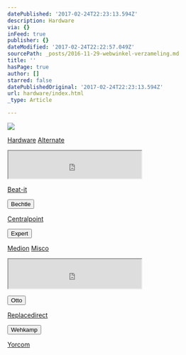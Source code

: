 ```yaml
---
datePublished: '2017-02-24T22:23:13.594Z'
description: Hardware
via: {}
inFeed: true
publisher: {}
dateModified: '2017-02-24T22:22:57.049Z'
sourcePath: _posts/2016-11-29-webwinkel-verzameling.md
title: ''
hasPage: true
author: []
starred: false
datePublishedOriginal: '2017-02-24T22:23:13.594Z'
url: hardware/index.html
_type: Article

---
```

![](https://the-grid-user-content.s3-us-west-2.amazonaws.com/dfe695bd-aa9b-42cf-ab7a-6a386efb1f3a.jpg)

[Hardware][0]
[Alternate][1]

<iframe src="https://the-grid.github.io/ed-userhtml/?g=eJw9z00SgjAMBeCrdLJwSRUQ_wgehYkQKUMpTMxMr29Fx03yVvleajJO-IngVNertTHGjLyyBFLOgreq9q6Kl33Z5vnxfGkPRXGqDu2O5vUmCEZJBlaE9uEpTGCEPUJYnov3S4SmHufBvKT7CzpmKtRzGt3EkgVOQvcBtpMzbsyWCb_Yz9qWotPZg4ljrw4hL0owjsfBpQrVHsxjkZ5TrxTTHwhgbFNbat6Y3UlE" height="62" style=""></iframe>

[Beat-it][2]

<button data-role="cta" style="">Bechtle</button>

[Centralpoint][3]

<button data-role="cta" style="">Expert</button>

[Medion][4]
[Misco][5]

<iframe src="https://the-grid.github.io/ed-userhtml/?g=eJyljk0OgyAQha9CZtGlgMZUW8cepUFEIQUx02m8fombHqCb9_Nt3huM8OQWBM-836RkWzGZ2RWxL0fV5lg-LLa9vl5M2u8JtVK6aeqzGey6tldnJjztgyDY0OoY4TlFs71AkIsIW15yjPmAcQhpFW-yv9Hw5yij5xRBHGFmj6BrBcK7sPpyou1BTJlmRwgFm1gYCDkO0oxfjOVPQw" height="66" style=""></iframe>

<button data-role="cta" style="">Otto</button>

[Replacedirect][6]

<button data-role="cta" style="">Wehkamp</button>

[Yorcom][7]

[0]: https://thegrid.ai/nederlandse-webwinkels/software "Software"
[1]: http://www.alternate.nl/tt/?tt=904_12_133761_&r=%2F
[2]: http://www.beat-it.nl/
[3]: http://www.centralpoint.nl/tracker/index.php?tt=534_12_133761_&r=%2F
[4]: http://tc.tradetracker.net/?c=3452&m=12&a=133761
[5]: https://www.misco.nl/
[6]: http://www.replacedirect.nl/page/startExternal/?tt=4825_12_133761_&r=%2F
[7]: https://www.yorcom.nl/